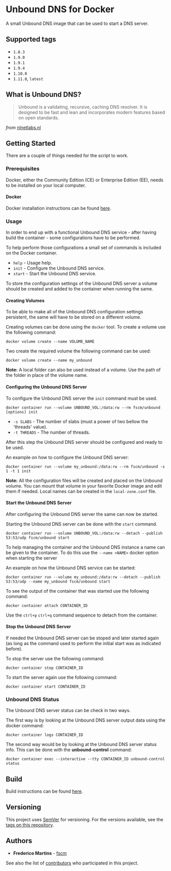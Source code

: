 # Unbound DNS for Docker

A small Unbound DNS image that can be used to start a DNS server.

## Supported tags

- `1.8.3`
- `1.9.0`
- `1.9.1`
- `1.9.4`
- `1.10.0`
- `1.11.0`, `latest`

## What is Unbound DNS?

> Unbound is a validating, recursive, caching DNS resolver. It is designed to be fast and lean and incorporates modern features based on open standards.

*from* [nlnetlabs.nl](https://nlnetlabs.nl/projects/unbound/about/)

## Getting Started

There are a couple of things needed for the script to work.

### Prerequisites

Docker, either the Community Edition (CE) or Enterprise Edition (EE), needs to
be installed on your local computer.

#### Docker

Docker installation instructions can be found
[here](https://docs.docker.com/install/).

### Usage

In order to end up with a functional Unbound DNS service - after having build
the container - some configurations have to be performed.

To help perform those configurations a small set of commands is included on the
Docker container.

- `help` - Usage help.
- `init` - Configure the Unbound DNS service.
- `start` - Start the Unbound DNS service.

To store the configuration settings of the Unbound DNS server a volume should
be created and added to the container when running the same.

#### Creating Volumes

To be able to make all of the Unbound DNS configuration settings persistent,
the same will have to be stored on a different volume.

Creating volumes can be done using the `docker` tool. To create a volume use
the following command:

```
docker volume create --name VOLUME_NAME
```

Two create the required volume the following command can be used:

```
docker volume create --name my_unbound
```

**Note:** A local folder can also be used instead of a volume. Use the path of
the folder in place of the volume name.

#### Configuring the Unbound DNS Server

To configure the Unbound DNS server the `init` command must be used.

```
docker container run --volume UNBOUND_VOL:/data:rw --rm fscm/unbound [options] init
```

* `-s SLABS` - The number of slabs (must a power of two bellow the 'threads' value).
* `-t THREADS` - The number of threads.

After this step the Unbound DNS server should be configured and ready to be
used.

An example on how to configure the Unbound DNS server:

```
docker container run --volume my_unbound:/data:rw --rm fscm/unbound -s 1 -t 1 init
```

**Note:** All the configuration files will be created and placed on the Unbound
volume. You can mount that volume in your favorite Docker image and edit them
if needed. Local names can be created in the `local-zone.conf` file.

#### Start the Unbound DNS Server

After configuring the Unbound DNS server the same can now be started.

Starting the Unbound DNS server can be done with the `start` command.

```
docker container run --volume UNBOUND_VOL:/data:rw --detach --publish 53:53/udp fscm/unbound start
```

To help managing the container and the Unbound DNS instance a name can be
given to the container. To do this use the `--name <NAME>` docker option when
starting the server

An example on how the Unbound DNS service can be started:

```
docker container run --volume my_unbound:/data:rw --detach --publish 53:53/udp --name my_unbound fscm/unbound start
```

To see the output of the container that was started use the following command:

```
docker container attach CONTAINER_ID
```

Use the `ctrl+p` `ctrl+q` command sequence to detach from the container.

#### Stop the Unbound DNS Server

If needed the Unbound DNS server can be stoped and later started again (as
long as the command used to perform the initial start was as indicated before).

To stop the server use the following command:

```
docker container stop CONTAINER_ID
```

To start the server again use the following command:

```
docker container start CONTAINER_ID
```

### Unbound DNS Status

The Unbound DNS server status can be check in two ways.

The first way is by looking at the Unbound DNS server output data using the
docker command:

```
docker container logs CONTAINER_ID
```

The second way would be by looking at the Unbound DNS server status info. This
can be done with the **unbound-control** command:

```
docker container exec --interactive --tty CONTAINER_ID unbound-control status
```

## Build

Build instructions can be found
[here](https://github.com/fscm/docker-unbound/blob/master/README.build.md).

## Versioning

This project uses [SemVer](http://semver.org/) for versioning. For the versions
available, see the [tags on this repository](https://github.com/fscm/docker-unbound/tags).

## Authors

* **Frederico Martins** - [fscm](https://github.com/fscm)

See also the list of [contributors](https://github.com/fscm/docker-unbound/contributors)
who participated in this project.
